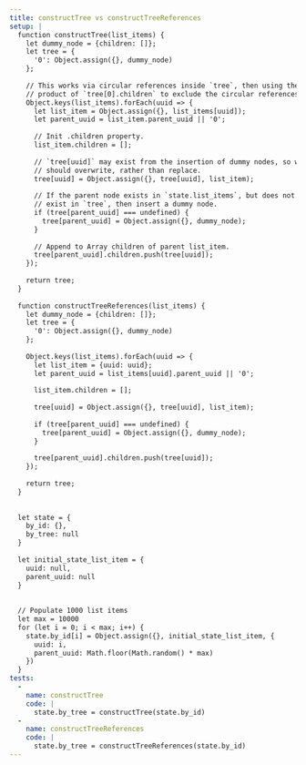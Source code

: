 ```yaml
---
title: constructTree vs constructTreeReferences
setup: |
  function constructTree(list_items) {
    let dummy_node = {children: []};
    let tree = {
      '0': Object.assign({}, dummy_node)
    };
  
    // This works via circular references inside `tree`, then using the finished
    // product of `tree[0].children` to exclude the circular references.
    Object.keys(list_items).forEach(uuid => {
      let list_item = Object.assign({}, list_items[uuid]);
      let parent_uuid = list_item.parent_uuid || '0';
  
      // Init .children property.
      list_item.children = [];
  
      // `tree[uuid]` may exist from the insertion of dummy nodes, so we
      // should overwrite, rather than replace.
      tree[uuid] = Object.assign({}, tree[uuid], list_item);
  
      // If the parent node exists in `state.list_items`, but does not yet
      // exist in `tree`, then insert a dummy node.
      if (tree[parent_uuid] === undefined) {
        tree[parent_uuid] = Object.assign({}, dummy_node);
      }
  
      // Append to Array children of parent list_item.
      tree[parent_uuid].children.push(tree[uuid]);
    });
  
    return tree;
  }
  
  function constructTreeReferences(list_items) {
    let dummy_node = {children: []};
    let tree = {
      '0': Object.assign({}, dummy_node)
    };
    
    Object.keys(list_items).forEach(uuid => {
      let list_item = {uuid: uuid};
      let parent_uuid = list_items[uuid].parent_uuid || '0';
      
      list_item.children = [];
      
      tree[uuid] = Object.assign({}, tree[uuid], list_item);
      
      if (tree[parent_uuid] === undefined) {
        tree[parent_uuid] = Object.assign({}, dummy_node);
      }
      
      tree[parent_uuid].children.push(tree[uuid]);
    });
    
    return tree;
  }
  
  
  let state = {
    by_id: {},
    by_tree: null
  }
  
  let initial_state_list_item = {
    uuid: null,
    parent_uuid: null
  }
  
  
  // Populate 1000 list items
  let max = 10000
  for (let i = 0; i < max; i++) {
    state.by_id[i] = Object.assign({}, initial_state_list_item, {
      uuid: i,
      parent_uuid: Math.floor(Math.random() * max)
    })
  }
tests:
  -
    name: constructTree
    code: |
      state.by_tree = constructTree(state.by_id)
  -
    name: constructTreeReferences
    code: |
      state.by_tree = constructTreeReferences(state.by_id)
---
```


